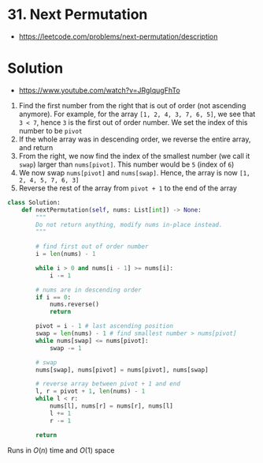 # 31. Next Permutation

- https://leetcode.com/problems/next-permutation/description

# Solution

- https://www.youtube.com/watch?v=JRgIqugFhTo

1. Find the first number from the right that is out of order (not ascending anymore). For example, for the array `[1, 2, 4, 3, 7, 6, 5]`, we see that `3 < 7`, hence `3` is the first out of order number. We set the index of this number to be `pivot`
2. If the whole array was in descending order, we reverse the entire array, and return
3. From the right, we now find the index of the smallest number (we call it `swap`) larger than `nums[pivot]`. This number would be `5` (index of `6`)
4. We now swap `nums[pivot]` and `nums[swap]`. Hence, the array is now `[1, 2, 4, 5, 7, 6, 3]`
5. Reverse the rest of the array from `pivot + 1` to the end of the array

```py
class Solution:
    def nextPermutation(self, nums: List[int]) -> None:
        """
        Do not return anything, modify nums in-place instead.
        """
        
        # find first out of order number
        i = len(nums) - 1

        while i > 0 and nums[i - 1] >= nums[i]:
            i -= 1

        # nums are in descending order
        if i == 0:
            nums.reverse()
            return

        pivot = i - 1 # last ascending position
        swap = len(nums) - 1 # find smallest number > nums[pivot]
        while nums[swap] <= nums[pivot]:
            swap -= 1

        # swap
        nums[swap], nums[pivot] = nums[pivot], nums[swap]

        # reverse array between pivot + 1 and end
        l, r = pivot + 1, len(nums) - 1
        while l < r:
            nums[l], nums[r] = nums[r], nums[l]
            l += 1
            r -= 1

        return
```

Runs in $O(n)$ time and $O(1)$ space